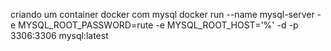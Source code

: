 criando um container docker com mysql
docker run --name mysql-server -e MYSQL_ROOT_PASSWORD=rute -e MYSQL_ROOT_HOST='%' -d -p 3306:3306 mysql:latest
